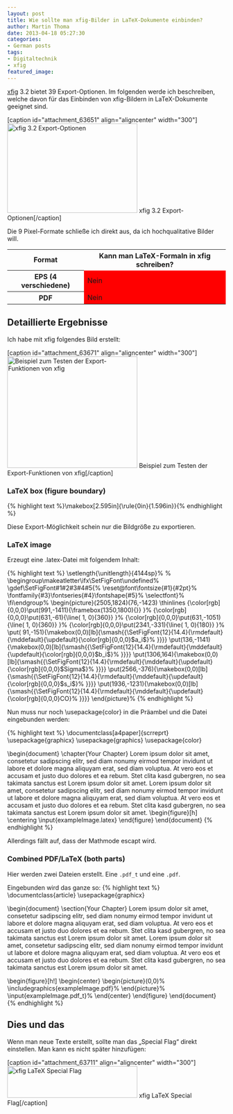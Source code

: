 ```yaml
---
layout: post
title: Wie sollte man xfig-Bilder in LaTeX-Dokumente einbinden?
author: Martin Thoma
date: 2013-04-18 05:27:30
categories: 
- German posts
tags: 
- Digitaltechnik
- xfig
featured_image: 
---
```

<a href="http://de.wikipedia.org/wiki/Xfig">xfig</a> 3.2 bietet 39 Export-Optionen. Im folgenden werde ich beschreiben, welche davon für das Einbinden von xfig-Bildern in LaTeX-Dokumente geeignet sind.

[caption id="attachment_63651" align="aligncenter" width="300"]<a href="http://martin-thoma.com/wp-content/uploads/2013/04/xfig-3.2.png"><img src="http://martin-thoma.com/wp-content/uploads/2013/04/xfig-3.2-300x206.png" alt="xfig 3.2 Export-Optionen" width="300" height="206" class="size-medium wp-image-63651" /></a> xfig 3.2 Export-Optionen[/caption]

Die 9 Pixel-Formate schließe ich direkt aus, da ich hochqualitative Bilder will.

<table>
<tr>
  <th>Format</th>
  <th>Kann man LaTeX-Formaln in xfig schreiben?</th>
</tr>
<tr>
  <th>EPS (4 verschiedene)</th>
  <td style="background-color:red;">Nein</td>
</tr>
<tr>
  <th>PDF</th>
  <td style="background-color:red;">Nein</td>
</tr>
</table>


<h2>Detaillierte Ergebnisse</h2>
Ich habe mit xfig folgendes Bild erstellt:

[caption id="attachment_63671" align="aligncenter" width="300"]<a href="http://martin-thoma.com/wp-content/uploads/2013/04/example-image.png"><img src="http://martin-thoma.com/wp-content/uploads/2013/04/example-image-300x257.png" alt="Beispiel zum Testen der Export-Funktionen von xfig" width="300" height="257" class="size-medium wp-image-63671" /></a> Beispiel zum Testen der Export-Funktionen von xfig[/caption]

<h3>LaTeX box (figure boundary)</h3>
{% highlight text %}\makebox[2.595in]{\rule{0in}{1.596in}}{% endhighlight %}

Diese Export-Möglichkeit schein nur die Bildgröße zu exportieren.

<h3>LaTeX image</h3>
Erzeugt eine .latex-Datei mit folgendem Inhalt:

{% highlight text %}
\setlength{\unitlength}{4144sp}%
%
\begingroup\makeatletter\ifx\SetFigFont\undefined%
\gdef\SetFigFont#1#2#3#4#5{%
  \reset@font\fontsize{#1}{#2pt}%
  \fontfamily{#3}\fontseries{#4}\fontshape{#5}%
  \selectfont}%
\fi\endgroup%
\begin{picture}(2505,1824)(76,-1423)
\thinlines
{\color[rgb]{0,0,0}\put(991,-1411){\framebox(1350,1800){}}
}%
{\color[rgb]{0,0,0}\put(631,-61){\line( 1, 0){360}}
}%
{\color[rgb]{0,0,0}\put(631,-1051){\line( 1, 0){360}}
}%
{\color[rgb]{0,0,0}\put(2341,-331){\line( 1, 0){180}}
}%
\put( 91,-151){\makebox(0,0)[lb]{\smash{{\SetFigFont{12}{14.4}{\rmdefault}{\mddefault}{\updefault}{\color[rgb]{0,0,0}\$a\_i\$}%
}}}}
\put(136,-1141){\makebox(0,0)[lb]{\smash{{\SetFigFont{12}{14.4}{\rmdefault}{\mddefault}{\updefault}{\color[rgb]{0,0,0}\$b\_i\$}%
}}}}
\put(1306,164){\makebox(0,0)[lb]{\smash{{\SetFigFont{12}{14.4}{\rmdefault}{\mddefault}{\updefault}{\color[rgb]{0,0,0}\$Sigma\$}%
}}}}
\put(2566,-376){\makebox(0,0)[lb]{\smash{{\SetFigFont{12}{14.4}{\rmdefault}{\mddefault}{\updefault}{\color[rgb]{0,0,0}\$s\_i\$}%
}}}}
\put(1936,-1231){\makebox(0,0)[lb]{\smash{{\SetFigFont{12}{14.4}{\rmdefault}{\mddefault}{\updefault}{\color[rgb]{0,0,0}CO}%
}}}}
\end{picture}%
{% endhighlight %}

Nun muss nur noch \usepackage{color} in die Präambel und die Datei eingebunden werden:

{% highlight text %}
\documentclass[a4paper]{scrreprt}
\usepackage{graphicx}
\usepackage{graphics}
\usepackage{color}

\begin{document}
\chapter{Your Chapter}
Lorem ipsum dolor sit amet, consetetur sadipscing elitr, sed diam 
nonumy eirmod tempor invidunt ut labore et dolore magna aliquyam 
erat, sed diam voluptua. At vero eos et accusam et justo duo dolores 
et ea 
rebum. Stet clita kasd gubergren, no sea takimata sanctus est Lorem 
ipsum dolor sit amet. Lorem ipsum dolor sit amet, consetetur 
sadipscing elitr, sed diam nonumy eirmod tempor invidunt ut labore et
dolore magna aliquyam erat, sed diam voluptua. At vero eos et accusam
et justo duo dolores et ea rebum. Stet clita kasd gubergren, no sea 
takimata sanctus est Lorem ipsum dolor sit amet.
\begin{figure}[h]
    \centering
    \input{exampleImage.latex} 
\end{figure}
\end{document}
{% endhighlight %}

Allerdings fällt auf, dass der Mathmode escapt wird.

<h3>Combined PDF/LaTeX (both parts)</h3>
Hier werden zwei Dateien erstellt. Eine <code>.pdf_t</code> und eine <code>.pdf</code>.

Eingebunden wird das ganze so:
{% highlight text %}
\documentclass{article}
\usepackage{graphicx}

\begin{document}
\section{Your Chapter}
Lorem ipsum dolor sit amet, consetetur sadipscing elitr, sed diam 
nonumy eirmod tempor invidunt ut labore et dolore magna aliquyam 
erat, sed diam voluptua. At vero eos et accusam et justo duo dolores 
et ea 
rebum. Stet clita kasd gubergren, no sea takimata sanctus est Lorem 
ipsum dolor sit amet. Lorem ipsum dolor sit amet, consetetur 
sadipscing elitr, sed diam nonumy eirmod tempor invidunt ut labore et
dolore magna aliquyam erat, sed diam voluptua. At vero eos et accusam
et justo duo dolores et ea rebum. Stet clita kasd gubergren, no sea 
takimata sanctus est Lorem ipsum dolor sit amet.

\begin{figure}[h!]
    \begin{center}
        \begin{picture}(0,0)%
          \includegraphics{exampleImage.pdf}%
        \end{picture}%
        \input{exampleImage.pdf_t}%
    \end{center}
\end{figure}
\end{document}
{% endhighlight %}

<h2>Dies und das</h2>
Wenn man neue Texte erstellt, sollte man das „Special Flag“ direkt einstellen. Man kann es nicht später hinzufügen:

[caption id="attachment_63711" align="aligncenter" width="300"]<a href="http://martin-thoma.com/wp-content/uploads/2013/04/xfig-text-latex.png"><img src="http://martin-thoma.com/wp-content/uploads/2013/04/xfig-text-latex-300x73.png" alt="xfig LaTeX Special Flag" width="300" height="73" class="size-medium wp-image-63711" /></a> xfig LaTeX Special Flag[/caption]